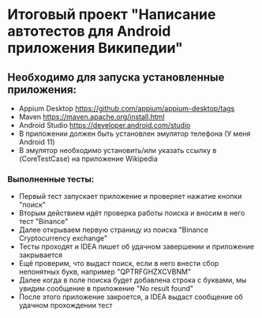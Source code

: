 # Итоговый проект "Написание автотестов для Android приложения Википедии"

## Необходимо для запуска установленные приложения:

- Appium Desktop https://github.com/appium/appium-desktop/tags
- Maven https://maven.apache.org/install.html
- Android Studio https://developer.android.com/studio
- В приложении должен быть установлен эмулятор телефона (У меня Android 11)
- В эмулятор необходимо установить/или указать ссылку в (CoreTestCase) на приложение Wikipedia

### Выполненные тесты:

- Первый тест запускает приложение и проверяет нажатие кнопки "поиск"
- Вторым действием идёт проверка работы поиска и вносим в него тест "Binance" 
- Далее открываем первую страницу из поиска "Binance Cryptocurrency exchange"
- Тесты проходят и IDEA пишет об удачном завершении и приложение закрывается 
- Ещё проверим, что выдаст поиск, если в него внести сбор непонятных букв, например "QPTRFGHZXCVBNM"
- Далее когда в поле поиска будет добавлена строка с буквами, мы увидим сообщение в приложение "No result found"
- После этого приложение закроется, а IDEA выдаст сообщение об удачном прохождении тест
